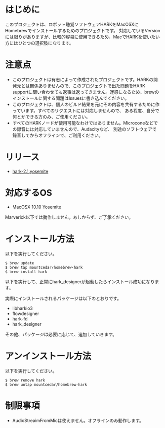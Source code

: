 # はじめに

このプロジェクトは、ロボット聴覚ソフトウェアHARKをMacOSXにHomebrewでインストールするためのプロジェクトです。
対応しているVersionには限りがありますが、比較的容易に使用できるため、MacでHARKを使いたい方にはひとつの選択肢になります。

# 注意点

* このプロジェクトは有志によって作成されたプロジェクトです。HARKの開発元とは関係ありませんので、このプロジェクトで出た問題をHARK supportに問い合わせても返事は返ってきません。迷惑になるため、brewのインストールに関する問題はIssuesに書き込んでください。
* このプロジェクトは、個人のビルド結果を元にその内容を共有するために作っています。すべてのリクエストには対応しませんので、
ある程度、自分で何とかできる方のみ、ご使用ください。
* すべてのHARKノードが使用可能なわけではありません。Microconeなどでの録音には対応していませんので、Audacityなど、
別途のソフトウェアで録音してからオフラインで、ご利用ください。

# リリース

* [hark-2.1.yosemite](https://github.com/mountcedar/homebrew-hark/releases/tag/hark-2.1.yosemite)

# 対応するOS

* MacOSX 10.10 Yosemite

Marverick以下では動作しません。あしからず、ご了承ください。

# インストール方法

以下を実行してください。

```
$ brew update
$ brew tap mountcedar/homebrew-hark
$ brew install hark
```

以下を実行して、正常にhark_designerが起動したらインストール成功になります。

実際にインストールされるパッケージは以下のとおりです。

* libharkio3
* flowdesigner
* hark-fd
* hark_designer

その他、パッケージは必要に応じて、追加していきます。

# アンインストール方法

以下を実行してください。

```
$ brew remove hark
$ brew untap mountcedar/homebrew-hark
```

# 制限事項

* AudioStreaimFromMicは使えません。オフラインのみ動作します。
